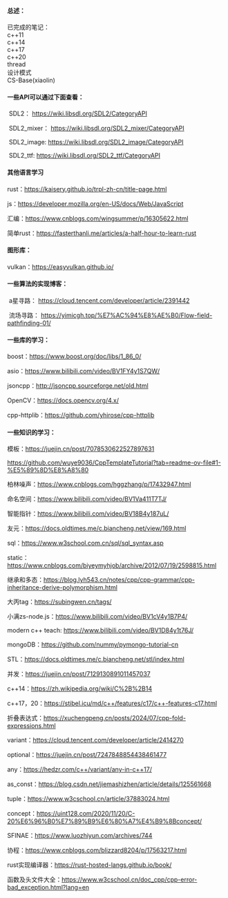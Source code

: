 #### 总述：

已完成的笔记：  
c++11  
c++14  
c++17  
c++20  
thread  
设计模式  
CS-Base(xiaolin)  

#### 一些API可以通过下面查看：

​	SDL2：		https://wiki.libsdl.org/SDL2/CategoryAPI

​	SDL2_mixer：    https://wiki.libsdl.org/SDL2_mixer/CategoryAPI

​	SDL2_image:       https://wiki.libsdl.org/SDL2_image/CategoryAPI

​	SDL2_ttf:	      https://wiki.libsdl.org/SDL2_ttf/CategoryAPI

#### 其他语言学习  

rust：https://kaisery.github.io/trpl-zh-cn/title-page.html

js：https://developer.mozilla.org/en-US/docs/Web/JavaScript  

汇编：https://www.cnblogs.com/wingsummer/p/16305622.html  

简单rust：https://fasterthanli.me/articles/a-half-hour-to-learn-rust

#### 图形库：
  vulkan：https://easyvulkan.github.io/

#### 一些算法的实现博客：

​	a星寻路：	https://cloud.tencent.com/developer/article/2391442

​	流场寻路：      https://yimicgh.top/%E7%AC%94%E8%AE%B0/Flow-field-pathfinding-01/

#### 一些库的学习：

  boost：https://www.boost.org/doc/libs/1_86_0/

  asio：https://www.bilibili.com/video/BV1FY4y1S7QW/

  jsoncpp：http://jsoncpp.sourceforge.net/old.html

  OpenCV：https://docs.opencv.org/4.x/

  cpp-httplib：https://github.com/yhirose/cpp-httplib  

#### 一些知识的学习：

  模板：https://juejin.cn/post/7078530622527897631

https://github.com/wuye9036/CppTemplateTutorial?tab=readme-ov-file#1-%E5%89%8D%E8%A8%80  

  柏林噪声：https://www.cnblogs.com/hggzhang/p/17432947.html

  命名空间：https://www.bilibili.com/video/BV1Va411T7TJ/

  智能指针：https://www.bilibili.com/video/BV18B4y187uL/

  友元：https://docs.oldtimes.me/c.biancheng.net/view/169.html

  sql：https://www.w3school.com.cn/sql/sql_syntax.asp

  static：https://www.cnblogs.com/biyeymyhjob/archive/2012/07/19/2598815.html

  继承和多态：https://blog.lyh543.cn/notes/cpp/cpp-grammar/cpp-inheritance-derive-polymorphism.html

  大丙tag：https://subingwen.cn/tags/

  小满zs-node.js：https://www.bilibili.com/video/BV1cV4y1B7P4/

  modern c++ teach: https://www.bilibili.com/video/BV1D84y1t76J/

  mongoDB：https://github.com/nummy/pymongo-tutorial-cn

  STL：https://docs.oldtimes.me/c.biancheng.net/stl/index.html

  并发：https://juejin.cn/post/7129130891011457037  

  c++14：https://zh.wikipedia.org/wiki/C%2B%2B14

  c++17，20：https://stibel.icu/md/c++/features/c17/c++-features-c17.html  

  折叠表达式：https://xuchengpeng.cn/posts/2024/07/cpp-fold-expressions.html  

  variant：https://cloud.tencent.com/developer/article/2414270

  optional：https://juejin.cn/post/7247848854438461477  

  any：https://hedzr.com/c++/variant/any-in-c++17/  

  as_const：https://blog.csdn.net/jiemashizhen/article/details/125561668  

  tuple：https://www.w3cschool.cn/article/37883024.html  

  concept：https://uint128.com/2020/11/20/C-20%E6%96%B0%E7%89%B9%E6%80%A7%E4%B9%8Bconcept/  

  SFINAE：https://www.luozhiyun.com/archives/744  

  协程：https://www.cnblogs.com/blizzard8204/p/17563217.html  

  rust实现编译器：https://rust-hosted-langs.github.io/book/  

  函数及头文件大全：https://www.w3cschool.cn/doc_cpp/cpp-error-bad_exception.html?lang=en
